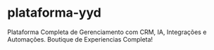# plataforma-yyd
Plataforma Completa de Gerenciamento com CRM, IA, Integrações e Automações. Boutique de Experiencias Completa!
